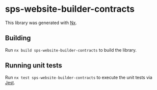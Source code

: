 # sps-website-builder-contracts

This library was generated with [Nx](https://nx.dev).

## Building

Run `nx build sps-website-builder-contracts` to build the library.

## Running unit tests

Run `nx test sps-website-builder-contracts` to execute the unit tests via [Jest](https://jestjs.io).
